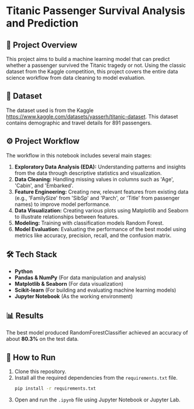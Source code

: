 # Titanic Passenger Survival Analysis and Prediction

## 🚢 Project Overview

This project aims to build a machine learning model that can predict whether a passenger survived the Titanic tragedy or not. Using the classic dataset from the Kaggle competition, this project covers the entire data science workflow from data cleaning to model evaluation.

## 💾 Dataset

The dataset used is from the Kaggle https://www.kaggle.com/datasets/yasserh/titanic-dataset. This dataset contains demographic and travel details for 891 passengers.

## ⚙️ Project Workflow

The workflow in this notebook includes several main stages:
1.  **Exploratory Data Analysis (EDA):** Understanding patterns and insights from the data through descriptive statistics and visualization.
2.  **Data Cleaning:** Handling missing values in columns such as 'Age', 'Cabin', and 'Embarked'.
3.  **Feature Engineering:** Creating new, relevant features from existing data (e.g., 'FamilySize' from 'SibSp' and 'Parch', or 'Title' from passenger names) to improve model performance.
4.  **Data Visualization:** Creating various plots using Matplotlib and Seaborn to illustrate relationships between features.
5.  **Modeling:** Training with classification models Random Forest.
6.  **Model Evaluation:** Evaluating the performance of the best model using metrics like accuracy, precision, recall, and the confusion matrix.

## 🛠️ Tech Stack

* **Python**
* **Pandas & NumPy** (For data manipulation and analysis)
* **Matplotlib & Seaborn** (For data visualization)
* **Scikit-learn** (For building and evaluating machine learning models)
* **Jupyter Notebook** (As the working environment)

## 📊 Results

The best model produced RandomForestClassifier achieved an accuracy of about **80.3%** on the test data.

## 🚀 How to Run

1.  Clone this repository.
2.  Install all the required dependencies from the `requirements.txt` file.
    ```bash
    pip install -r requirements.txt
    ```
3.  Open and run the `.ipynb` file using Jupyter Notebook or Jupyter Lab.
